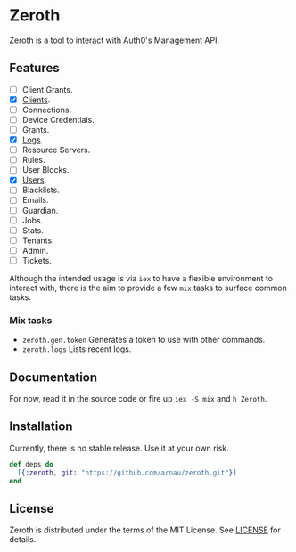 # Zeroth

Zeroth is a tool to interact with Auth0's Management API.

## Features

* [ ] Client Grants.
* [x] [Clients](lib/zeroth/client.ex).
* [ ] Connections.
* [ ] Device Credentials.
* [ ] Grants.
* [x] [Logs](lib/zeroth/log.ex).
* [ ] Resource Servers.
* [ ] Rules.
* [ ] User Blocks.
* [x] [Users](lib/zeroth/user.ex).
* [ ] Blacklists.
* [ ] Emails.
* [ ] Guardian.
* [ ] Jobs.
* [ ] Stats.
* [ ] Tenants.
* [ ] Admin.
* [ ] Tickets.

Although the intended usage is via `iex` to have a flexible environment to
interact with, there is the aim to provide a few `mix` tasks to surface
common tasks.

### Mix tasks

* `zeroth.gen.token` Generates a token to use with other commands.
* `zeroth.logs` Lists recent logs.

## Documentation

For now, read it in the source code or fire up `iex -S mix` and `h Zeroth`.

## Installation

Currently, there is no stable release. Use it at your own risk.

```elixir
def deps do
  [{:zeroth, git: "https://github.com/arnau/zeroth.git"}]
end
```

## License

Zeroth is distributed under the terms of the MIT License. See
[LICENSE](LICENSE) for details.

